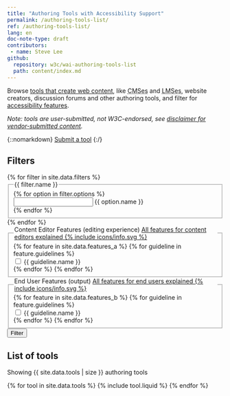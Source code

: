 ```yaml
---
title: "Authoring Tools with Accessibility Support"
permalink: /authoring-tools-list/
ref: /authoring-tools-list/
lang: en
doc-note-type: draft
contributors:
 - name: Steve Lee
github:
  repository: w3c/wai-authoring-tools-list
  path: content/index.md
---
```

<!-- markdownlint-disable no-inline-html -->

<style>
  {% include css/styles.css %}
</style>

<div class="header-sup">
  <p>
    Browse <a href="selecting">tools that create web content</a>, like
    <abbr title="content management systems">CMSes</abbr> and
    <abbr title="learning management systems">LMSes</abbr>, website creators,
    discussion forums and other authoring tools, and filter for
    <a href="selecting#features">accessibility features</a>.
  </p>
  <p>
    <em>Note: tools are user-submitted, not W3C-endorsed, see
      <a href="#disclaimer">disclaimer for vendor-submitted content</a>.</em>
  </p>
  </div>

  {::nomarkdown}
  <a class="button button-more submit-a-tool" href="submit-a-tool"><span>Submit a tool</span></a>
  {:/}

  <div id="app" class="tools">
    <form class="tools-filters" data-filter-form action="https://hiddedevries.nl/test-api/" method="POST">
      <h2 class="visuallyhidden">Filters</h2>
      {% for filter in site.data.filters %}
      <fieldset id="{{ filter.id }}">
        <legend>{{ filter.name }}</legend>
        {% for option in filter.options %}
        <div class="tools-filters__filter">
          <input type="{{ filter.type }}" id="filter-{{ option.id }}" name="{{ option.id }}" />
          <label for="filter-{{ option.id }}">{{ option.name }}</label>
        </div>
        {% endfor %}
      </fieldset>
      {% endfor %}
      <fieldset id="filters-features-content-editors">
        <legend>
          Content Editor Features (editing experience)
          <a href="selecting#editing-experience-for-content-editors" class="more-info">
            <span class="visuallyhidden">All features for content editors explained</span>
            <span aria-hidden="true" class="more-info__icon">
              {% include icons/info.svg %}
            </span>
          </a>
        </legend>
        {% for feature in site.data.features_a %} {% for guideline in
        feature.guidelines %}
        <div class="tools-filters__filter">
          <input type="checkbox" id="filter-{{ guideline.id }}" name="features-content-editors" />
          <label for="filter-{{ guideline.id }}">{{ guideline.name }}</label>
        </div>
        {% endfor %} {% endfor %}
      </fieldset>
      <fieldset id="filters-features-outpput">
        <legend>
          End User Features (output)
          <a href="selecting#output" class="more-info">
            <span class="visuallyhidden">All features for end users explained</span>
            <span aria-hidden="true" class="more-info__icon">
              {% include icons/info.svg %}
            </span>
          </a>
        </legend>
        {% for feature in site.data.features_b %} {% for guideline in
        feature.guidelines %}
        <div class="tools-filters__filter">
          <input type="checkbox" id="filter-{{ guideline.id }}" name="features-output" />
          <label for="filter-{{ guideline.id }}">{{ guideline.name }}</label>
        </div>
        {% endfor %} {% endfor %}
      </fieldset>
      <button>Filter</button>
    </form>
    <div class="tools-tools">
      <h2 class="visuallyhidden">List of tools</h2>
      <div role="alert">
        <p class="status status-busy" hidden>Loading tools…</p>
        <p class="status status-failure" hidden>something went wrong…</p>
      </div>
      <div id="tools-list">
        <p>Showing {{ site.data.tools | size }} authoring tools</p>
        {% for tool in site.data.tools %} {% include tool.liquid %} {% endfor %}
      </div>
    </div>
  </div>

  <script>
    {% include js/tools.js %}
  </script>
